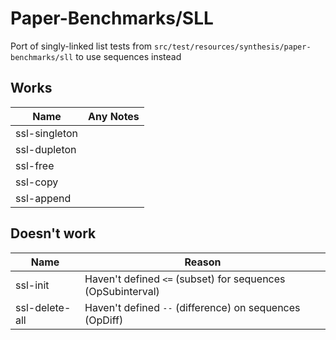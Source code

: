 # Paper-Benchmarks/SLL
Port of singly-linked list tests from
`src/test/resources/synthesis/paper-benchmarks/sll` to use sequences instead

## Works
| Name         | Any Notes                                              |
|--------------|--------------------------------------------------------|
|ssl-singleton |                                                        |
|ssl-dupleton  |                                                        |
|ssl-free      |                                                        |
|ssl-copy      |                                                        |
|ssl-append    |                                                        |

## Doesn't work
| Name         | Reason                                      |
|--------------|---------------------------------------------|
| ssl-init     | Haven't defined `<=` (subset) for sequences (OpSubinterval) |
| ssl-delete-all | Haven't defined `--` (difference) on sequences (OpDiff) |
